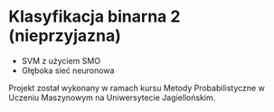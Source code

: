 # Klasyfikacja binarna 2 (nieprzyjazna)
+ SVM z użyciem SMO
+ Głęboka sieć neuronowa

Projekt został wykonany w ramach kursu Metody Probabilistyczne w Uczeniu Maszynowym na Uniwersytecie Jagiellońskim.

